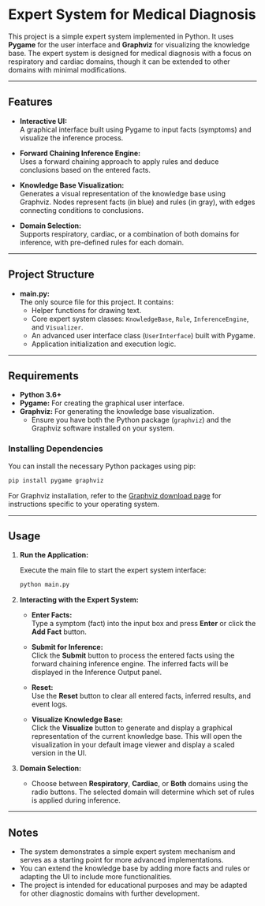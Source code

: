 # Expert System for Medical Diagnosis

This project is a simple expert system implemented in Python. It uses **Pygame** for the user interface and **Graphviz** for visualizing the knowledge base. The expert system is designed for medical diagnosis with a focus on respiratory and cardiac domains, though it can be extended to other domains with minimal modifications.

---

## Features

- **Interactive UI:**  
  A graphical interface built using Pygame to input facts (symptoms) and visualize the inference process.
  
- **Forward Chaining Inference Engine:**  
  Uses a forward chaining approach to apply rules and deduce conclusions based on the entered facts.
  
- **Knowledge Base Visualization:**  
  Generates a visual representation of the knowledge base using Graphviz. Nodes represent facts (in blue) and rules (in gray), with edges connecting conditions to conclusions.

- **Domain Selection:**  
  Supports respiratory, cardiac, or a combination of both domains for inference, with pre-defined rules for each domain.

---

## Project Structure

- **main.py:**  
  The only source file for this project. It contains:
  - Helper functions for drawing text.
  - Core expert system classes: `KnowledgeBase`, `Rule`, `InferenceEngine`, and `Visualizer`.
  - An advanced user interface class (`UserInterface`) built with Pygame.
  - Application initialization and execution logic.

---

## Requirements

- **Python 3.6+**
- **Pygame:** For creating the graphical user interface.
- **Graphviz:** For generating the knowledge base visualization.
  - Ensure you have both the Python package (`graphviz`) and the Graphviz software installed on your system.

### Installing Dependencies

You can install the necessary Python packages using pip:

```bash
pip install pygame graphviz
```

For Graphviz installation, refer to the [Graphviz download page](https://graphviz.org/download/) for instructions specific to your operating system.

---

## Usage

1. **Run the Application:**

   Execute the main file to start the expert system interface:
   
   ```bash
   python main.py
   ```

2. **Interacting with the Expert System:**

   - **Enter Facts:**  
     Type a symptom (fact) into the input box and press **Enter** or click the **Add Fact** button.
   
   - **Submit for Inference:**  
     Click the **Submit** button to process the entered facts using the forward chaining inference engine. The inferred facts will be displayed in the Inference Output panel.
   
   - **Reset:**  
     Use the **Reset** button to clear all entered facts, inferred results, and event logs.
   
   - **Visualize Knowledge Base:**  
     Click the **Visualize** button to generate and display a graphical representation of the current knowledge base. This will open the visualization in your default image viewer and display a scaled version in the UI.

3. **Domain Selection:**

   - Choose between **Respiratory**, **Cardiac**, or **Both** domains using the radio buttons. The selected domain will determine which set of rules is applied during inference.

---

## Notes

- The system demonstrates a simple expert system mechanism and serves as a starting point for more advanced implementations.
- You can extend the knowledge base by adding more facts and rules or adapting the UI to include more functionalities.
- The project is intended for educational purposes and may be adapted for other diagnostic domains with further development.